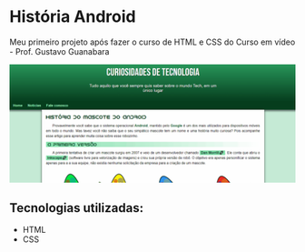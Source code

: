 # História Android
Meu primeiro projeto após fazer o curso de HTML e CSS do Curso em vídeo - Prof. Gustavo Guanabara

[<img src="imagens/projeto1.gif" alt="Gif da tela inicial do projeto Android">](https://dev-eduardo-espirito.github.io/historia-android/#)

## Tecnologias utilizadas:

- HTML
- CSS
